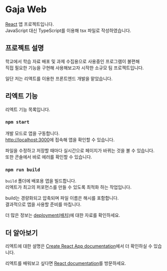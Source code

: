 # Gaja Web

[React](https://github.com/facebook/create-react-app) 앱 프로젝트입니다.\
JavaScript 대신 TypeScript를 이용해 tsx 파일로 작성하였습니다.


## 프로젝트 설명

학교에서 학습 자료 배포 및 과제 수집용으로 사용중인 프로그램이 불편해\
직접 필요한 기능을 구현해 사용해보고자 시작한 소규모 팀 프로젝트입니다.

일단 저는 리액트를 이용한 프론트엔드 개발을 맡았습니다.


## 리엑트 기능

리엑트 기능 목록입니다.


### `npm start`

개발 모드로 앱을 구동합니다.\
[http://localhost:3000](http://localhost:3000)에 접속해 앱을 확인할 수 있습니다.

파일을 수정하고 저장할 때마다 실시간으로 페이지가 바뀌는 것을 볼 수 있습니다.\
또한 콘솔에서 바로 에러를 확인할 수 있습니다.


### `npm run build`

`build` 폴더에 배포용 앱을 빌드합니다.\
리엑트가 최고의 퍼포먼스를 만들 수 있도록 최적화 하는 작업입니다.

build는 경량화되고 압축되며 파일 이름은 해시를 포함합니다.\
결과적으로 앱을 사용할 준비를 마칩니다.

더 많은 정보는 [deployment(배치)](https://facebook.github.io/create-react-app/docs/deployment)에 대한 자료를 확인하세요.


## 더 알아보기

리엑트에 대한 설명은 [Create React App documentation](https://facebook.github.io/create-react-app/docs/getting-started)에서 더 확인하실 수 있습니다.

리엑트를 배워보고 싶다면 [React documentation](https://reactjs.org/)를 방문하세요.
